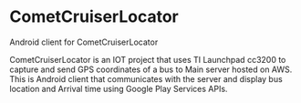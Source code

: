 # CometCruiserLocator
Android client for CometCruiserLocator

CometCruiserLocator is an IOT project that uses TI Launchpad cc3200 to capture and send GPS coordinates of a bus to Main server hosted on AWS.
This is Android client that communicates with the server and display bus location and Arrival time using Google Play Services APIs.
